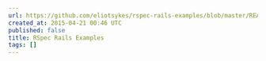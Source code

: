 ```yaml
---
url: https://github.com/eliotsykes/rspec-rails-examples/blob/master/README.md
created_at: 2015-04-21 00:46 UTC
published: false
title: RSpec Rails Examples
tags: []
---
```



